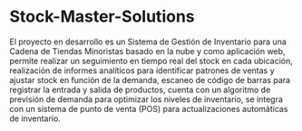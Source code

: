 # Stock-Master-Solutions
El proyecto en desarrollo es un Sistema de Gestión de Inventario para una Cadena de Tiendas Minoristas basado en la nube y como aplicación web, permite realizar un seguimiento en tiempo real del stock en cada ubicación, realización de informes analíticos para identificar patrones de ventas y ajustar stock en función de la demanda, escaneo de código de barras para registrar la entrada y salida de productos, cuenta con un algoritmo de previsión de demanda para optimizar los niveles de inventario, se integra con un sistema de punto de venta (POS) para actualizaciones automáticas de inventario.
